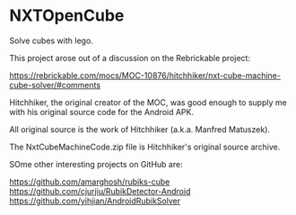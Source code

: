 # NXTOpenCube
Solve cubes with lego.

This project arose out of a discussion on the Rebrickable project:

https://rebrickable.com/mocs/MOC-10876/hitchhiker/nxt-cube-machine-cube-solver/#comments

Hitchhiker, the original creator of the MOC, was good enough to supply me with his original source code for the Android APK.

All original source is the work of Hitchhiker (a.k.a. Manfred Matuszek).

The NxtCubeMachineCode.zip file is Hitchhiker's original source archive.

SOme other interesting projects on GitHub are:

https://github.com/amarghosh/rubiks-cube
https://github.com/cjurjiu/RubikDetector-Android
https://github.com/yihjian/AndroidRubikSolver
